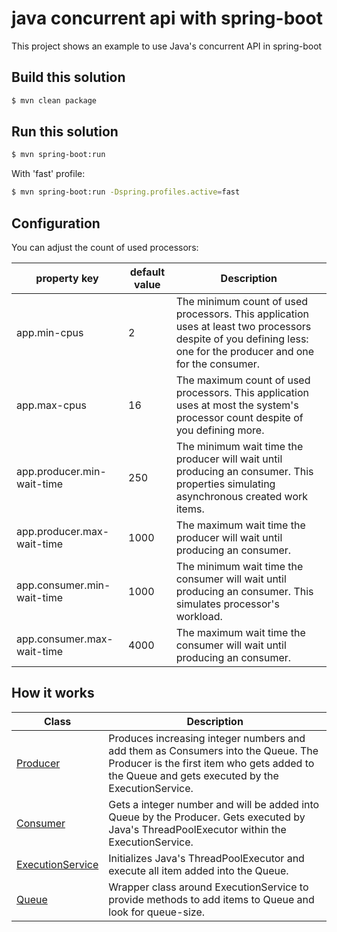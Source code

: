 # java concurrent api with spring-boot

This project shows an example to use Java's concurrent API in spring-boot

## Build this solution

```bash
$ mvn clean package
```

## Run this solution

```bash
$ mvn spring-boot:run
```

With 'fast' profile:

```bash
$ mvn spring-boot:run -Dspring.profiles.active=fast
```

## Configuration

You can adjust the count of used processors:

| property key | default value | Description |
|--------------|---------------|-------------|
| app.min-cpus | 2             | The minimum count of used processors. This application uses at least two processors despite of you defining less: one for the producer and one for the consumer. |
| app.max-cpus | 16            | The maximum count of used processors. This application uses at most the system's processor count despite of you defining more. |
| app.producer.min-wait-time | 250 | The minimum wait time the producer will wait until producing an consumer. This properties simulating asynchronous created work items. |
| app.producer.max-wait-time | 1000 | The maximum wait time the producer will wait until producing an consumer. |
| app.consumer.min-wait-time | 1000 | The minimum wait time the consumer will wait until producing an consumer. This simulates processor's workload. |
| app.consumer.max-wait-time | 4000 | The maximum wait time the consumer will wait until producing an consumer. |

## How it works

| Class | Description |
|-------|-------------|
| [Producer](/src/main/java/com/github/borisskert/concurrent/Producer.java) | Produces increasing integer numbers and add them as Consumers into the Queue. The Producer is the first item who gets added to the Queue and gets executed by the ExecutionService. |
| [Consumer](/src/main/java/com/github/borisskert/concurrent/Consumer.java) | Gets a integer number and will be added into Queue by the Producer. Gets executed by Java's ThreadPoolExecutor within the ExecutionService. |
| [ExecutionService](/src/main/java/com/github/borisskert/concurrent/ExecutionService.java) | Initializes Java's ThreadPoolExecutor and execute all item added into the Queue. |
| [Queue](/src/main/java/com/github/borisskert/concurrent/Queue.java) | Wrapper class around ExecutionService to provide methods to add items to Queue and look for queue-size. |
